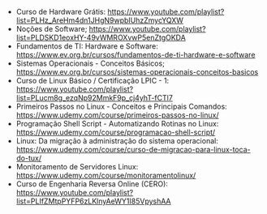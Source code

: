 - Curso de Hardware Grátis: https://www.youtube.com/playlist?list=PLHz_AreHm4dn1JHgN9wpbIUhzZmycYQXW
- Noções de Software; https://www.youtube.com/playlist?list=PLDSKD1eoxHY-49vWMROXvwP5enZtgOKDA
- Fundamentos de TI: Hardware e Software: https://www.ev.org.br/cursos/fundamentos-de-ti-hardware-e-software
- Sistemas Operacionais - Conceitos Básicos; https://www.ev.org.br/cursos/sistemas-operacionais-conceitos-basicos
- Curso de Linux Básico / Certificação LPIC - 1: https://www.youtube.com/playlist?list=PLucm8g_ezqNp92MmkF9p_cj4yhT-fCTl7
- Primeiros Passos no Linux - Conceitos e Principais Comandos: https://www.udemy.com/course/primeiros-passos-no-linux/
- Programação Shell Script - Automatizando Rotinas no Linux: https://www.udemy.com/course/programacao-shell-script/
- Linux: Da migração à administração do sistema operacional: https://www.udemy.com/course/curso-de-migracao-para-linux-toca-do-tux/
- Monitoramento de Servidores Linux: https://www.udemy.com/course/monitoramentolinux/
- Curso de Engenharia Reversa Online (CERO): https://www.youtube.com/playlist?list=PLIfZMtpPYFP6zLKlnyAeWY1I85VpyshAA
 
